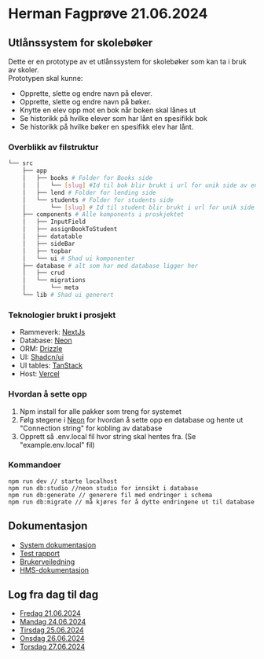 
# Herman Fagprøve 21.06.2024

## Utlånssystem for skolebøker
Dette er en prototype av et utlånssystem for skolebøker som kan ta i bruk av skoler.  
Prototypen skal kunne:
- Opprette, slette og endre navn på elever.
- Opprette, slette og endre navn på bøker.
- Knytte en elev opp mot en bok når boken skal lånes ut
- Se historikk på hvilke elever som har lånt en spesifikk bok
- Se historikk på hvilke bøker en spesifikk elev har lånt.

### Overblikk av filstruktur
``` bash
└── src
    ├── app
    │   ├── books # Folder for Books side
    │   │   └── [slug] #Id til bok blir brukt i url for unik side av en bok
    │   ├── lend # Folder for lending side
    │   └── students # Folder for students side
    │       └── [slug] # Id til student blir brukt i url for unik side av en student
    ├── components # Alle komponents i proskjektet
    │   ├── InputField 
    │   ├── assignBookToStudent
    │   ├── datatable
    │   ├── sideBar
    │   ├── topbar
    │   └── ui # Shad ui komponenter
    ├── database # alt som har med database ligger her
    │   ├── crud
    │   └── migrations
    │       └── meta
    └── lib # Shad ui generert
```


### Teknologier brukt i prosjekt

- Rammeverk: [NextJs](https://nextjs.org/)
- Database: [Neon](https://neon.tech/)
- ORM: [Drizzle](https://orm.drizzle.team/)
- UI: [Shadcn/ui](https://ui.shadcn.com/)
- UI tables: [TanStack](https://tanstack.com/table/latest)
- Host: [Vercel](https://vercel.com/)


### Hvordan å sette opp

1. Npm install for alle pakker som treng for systemet
2. Følg stegene i [Neon](https://neon.tech/docs/get-started-with-neon/signing-up) for hvordan å sette opp en database og hente ut "Connection string" for kobling av database
3. Opprett så .env.local fil hvor string skal hentes fra. (Se "example.env.local" fil)

### Kommandoer

```
npm run dev // starte localhost
npm run db:studio //neon studio for innsikt i database
npm run db:generate // generere fil med endringer i schema
npm run db:migrate // må kjøres for å dytte endringene ut til database
```



## Dokumentasjon

- [System dokumentasjon](https://github.com/Hfausk/Fagproove-oppdrag/tree/main/dokumentasjon/System_Dokumentasjon)
- [Test rapport](https://github.com/Hfausk/Fagproove-oppdrag/tree/main/dokumentasjon/TestRapport)
- [Brukerveiledning](https://github.com/Hfausk/Fagproove-oppdrag/tree/main/dokumentasjon/Brukerveiledning)
- [HMS-dokumentasjon](https://github.com/Hfausk/Fagproove-oppdrag/tree/main/dokumentasjon/Hms-dokumentasjon)




## Log fra dag til dag

- [Fredag 21.06.2024](https://github.com/Hfausk/Fagproove-oppdrag/blob/main/dokumentasjon/dagslog/Fredag(21.06.2024).md)
- [Mandag 24.06.2024](https://github.com/Hfausk/Fagproove-oppdrag/blob/main/dokumentasjon/dagslog/Mandag(24.06.2024).md)
- [Tirsdag 25.06.2024](https://github.com/Hfausk/Fagproove-oppdrag/blob/main/dokumentasjon/dagslog/Tirdag(25.06.2024).md)
- [Onsdag 26.06.2024](https://github.com/Hfausk/Fagproove-oppdrag/blob/main/dokumentasjon/dagslog/Onsdag(26.06.2024).md)
- [Torsdag 27.06.2024](https://github.com/Hfausk/Fagproove-oppdrag/blob/main/dokumentasjon/dagslog/Torsdag(27.06.2024).md)